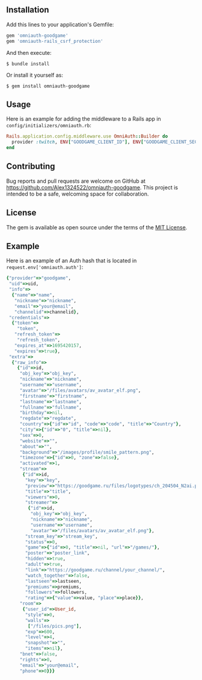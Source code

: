 ## Installation

Add this lines to your application's Gemfile:

```ruby
gem 'omniauth-goodgame'
gem 'omniauth-rails_csrf_protection'
```

And then execute:

    $ bundle install

Or install it yourself as:

    $ gem install omniauth-goodgame

## Usage

Here is an example for adding the middleware to a Rails app in `config/initializers/omniauth.rb`:

```ruby
Rails.application.config.middleware.use OmniAuth::Builder do
  provider :twitch, ENV["GOODGAME_CLIENT_ID"], ENV["GOODGAME_CLIENT_SECRET"]
end
```

## Contributing

Bug reports and pull requests are welcome on GitHub at https://github.com/Alex1324522/omniauth-goodgame. This project is intended to be a safe, welcoming space for collaboration.

## License

The gem is available as open source under the terms of the [MIT License](https://opensource.org/licenses/MIT).

## Example
Here is an example of an Auth hash that is located in `request.env['omniauth.auth']`:
```ruby
{"provider"=>"goodgame",
 "uid"=>uid,
 "info"=>
  {"name"=>"name",
   "nickname"=>"nickname",
   "email"=>"your@email",
   "channelid"=>channelid},
 "credentials"=>
  {"token"=>
    "token",
   "refresh_token"=>
    "refresh_token",
   "expires_at"=>1695420157,
   "expires"=>true},
 "extra"=>
  {"raw_info"=>
    {"id"=>id,
     "obj_key"=>"obj_key",
     "nickname"=>"nickname",
     "username"=>"username",
     "avatar"=>"/files/avatars/av_avatar_elf.png",
     "firstname"=>"firstname",
     "lastname"=>"lastname",
     "fullname"=>"fullname",
     "birthday"=>nil,
     "regdate"=>"regdate",
     "country"=>{"id"=>"id", "code"=>"code", "title"=>"Country"},
     "city"=>{"id"=>"0", "title"=>nil},
     "sex"=>0,
     "website"=>"",
     "about"=>"",
     "background"=>"/images/profile/smile_pattern.png",
     "timezone"=>{"id"=>0, "zone"=>false},
     "activated"=>1,
     "stream"=>
      {"id"=>id,
       "key"=>"key",
       "preview"=>"https://goodgame.ru/files/logotypes/ch_204504_N2ai.png",
       "title"=>"title",
       "viewers"=>0,
       "streamer"=>
        {"id"=>id,
         "obj_key"=>"obj_key",
         "nickname"=>"nickname",
         "username"=>"username",
         "avatar"=>"/files/avatars/av_avatar_elf.png"},
       "stream_key"=>"stream_key",
       "status"=>0,
       "game"=>{"id"=>0, "title"=>nil, "url"=>"/games/"},
       "poster"=>"poster_link",
       "hidden"=>true,
       "adult"=>true,
       "link"=>"https://goodgame.ru/channel/your_channel/",
       "watch_together"=>false,
       "lastseen"=>lastseen,
       "premiums"=>premiums,
       "followers"=>followers,
       "rating"=>{"value"=>value, "place"=>place}},
     "room"=>
      {"user_id"=>User_id,
       "style"=>0,
       "walls"=>
        ["/files/pics.png"],
       "exp"=>600,
       "level"=>4,
       "snapshot"=>"",
       "items"=>nil},
     "bnet"=>false,
     "rights"=>0,
     "email"=>"your@email",
     "phone"=>0}}}
```
